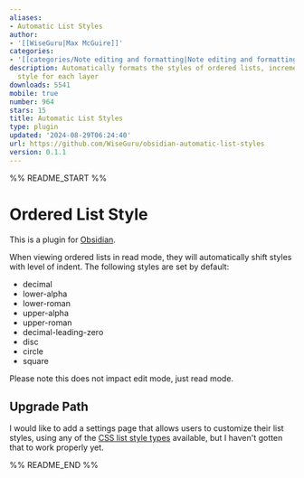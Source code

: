 ```yaml
---
aliases:
- Automatic List Styles
author:
- '[[WiseGuru|Max McGuire]]'
categories:
- '[[categories/Note editing and formatting|Note editing and formatting]]'
description: Automatically formats the styles of ordered lists, incrementing the list
  style for each layer
downloads: 5541
mobile: true
number: 964
stars: 15
title: Automatic List Styles
type: plugin
updated: '2024-08-29T06:24:40'
url: https://github.com/WiseGuru/obsidian-automatic-list-styles
version: 0.1.1
---
```


%% README_START %%

# Ordered List Style

This is a plugin for [Obsidian](https://obsidian.md).

When viewing ordered lists in read mode, they will automatically shift styles with level of indent. The following styles are set by default: 

- decimal
- lower-alpha
- lower-roman
- upper-alpha
- upper-roman
- decimal-leading-zero
- disc
- circle
- square

Please note this does not impact edit mode, just read mode.

## Upgrade Path

I would like to add a settings page that allows users to customize their list styles, using any of the [CSS list style types](https://developer.mozilla.org/en-US/docs/Web/CSS/list-style-type) available, but I haven't gotten that to work properly yet.


%% README_END %%